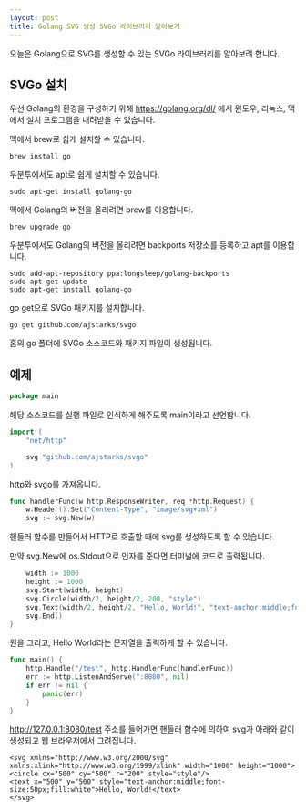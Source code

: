 ```yaml
---
layout: post
title: Golang SVG 생성 SVGo 라이브러리 알아보기
---
```


오늘은 Golang으로 SVG를 생성할 수 있는 SVGo 라이브러리를 알아보려 합니다.

## SVGo 설치

우선 Golang의 환경을 구성하기 위해 https://golang.org/dl/ 에서 윈도우, 리눅스, 맥에서 설치 프로그램을 내려받을 수 있습니다.

맥에서 brew로 쉽게 설치할 수 있습니다.

```
brew install go
```

우분투에서도 apt로 쉽게 설치할 수 있습니다.

```
sudo apt-get install golang-go
```

맥에서 Golang의 버전을 올리려면 brew를 이용합니다.

```
brew upgrade go
```

우분투에서도 Golang의 버전을 올리려면 backports 저장소를 등록하고 apt를 이용합니다.

```
sudo add-apt-repository ppa:longsleep/golang-backports
sudo apt-get update
sudo apt-get install golang-go
```

go get으로 SVGo 패키지를 설치합니다.

```
go get github.com/ajstarks/svgo
```

홈의 go 폴더에 SVGo 소스코드와 패키지 파일이 생성됩니다.

## 예제

```go
package main
```

해당 소스코드를 실행 파일로 인식하게 해주도록 main이라고 선언합니다.

```go
import (
	"net/http"

	svg "github.com/ajstarks/svgo"
)
```

http와 svgo를 가져옵니다.

```go
func handlerFunc(w http.ResponseWriter, req *http.Request) {
	w.Header().Set("Content-Type", "image/svg+xml")
	svg := svg.New(w)
```

핸들러 함수를 만들어서 HTTP로 호출할 때에 svg를 생성하도록 할 수 있습니다.

만약 svg.New에 os.Stdout으로 인자를 준다면 터미널에 코드로 출력됩니다.

```go
	width := 1000
	height := 1000
	svg.Start(width, height)
	svg.Circle(width/2, height/2, 200, "style")
	svg.Text(width/2, height/2, "Hello, World!", "text-anchor:middle;font-size:50px;fill:white")
	svg.End()
}
```

원을 그리고, Hello World라는 문자열을 출력하게 할 수 있습니다.

```go
func main() {
	http.Handle("/test", http.HandlerFunc(handlerFunc))
	err := http.ListenAndServe(":8080", nil)
	if err != nil {
		panic(err)
	}
}
```

http://127.0.0.1:8080/test 주소를 들어가면 핸들러 함수에 의하여 svg가 아래와 같이 생성되고 웹 브라우저에서 그려집니다.

```
<svg xmlns="http://www.w3.org/2000/svg" xmlns:xlink="http://www.w3.org/1999/xlink" width="1000" height="1000">
<circle cx="500" cy="500" r="200" style="style"/>
<text x="500" y="500" style="text-anchor:middle;font-size:50px;fill:white">Hello, World!</text>
</svg>
```